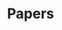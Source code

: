 ---
title: "Papers"
type: collection

content:
  title: All Publications
  filters:
    folders:
      - publication
    featured_only: false
  design:
    view: citation
    columns: 1
---